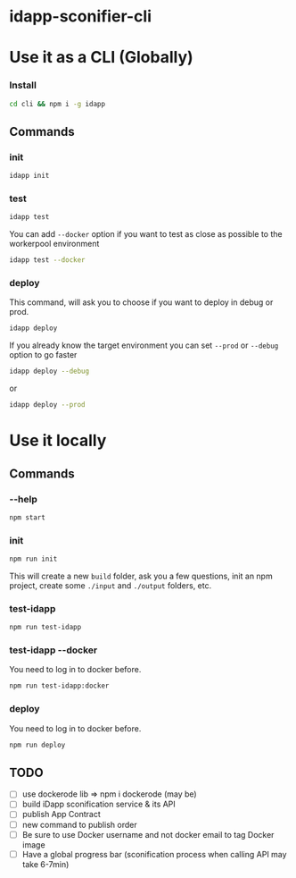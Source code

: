 # idapp-sconifier-cli

# Use it as a CLI (Globally)

### Install

```bash
cd cli && npm i -g idapp
```

## Commands

### init

```bash
idapp init
```

### test

```bash
idapp test
```

You can add `--docker` option if you want to test as close as possible to the workerpool environment

```bash
idapp test --docker
```

### deploy

This command, will ask you to choose if you want to deploy in debug or prod.

```bash
idapp deploy
```

If you already know the target environment you can set `--prod` or `--debug` option to go faster

```bash
idapp deploy --debug
```

or

```bash
idapp deploy --prod
```

# Use it locally

## Commands

### --help

```bash
npm start
```

### init

```bash
npm run init
```

This will create a new `build` folder,
ask you a few questions,
init an npm project,
create some `./input` and `./output` folders, etc.

### test-idapp

```bash
npm run test-idapp
```

### test-idapp --docker

You need to log in to docker before.

```bash
npm run test-idapp:docker
```

### deploy

You need to log in to docker before.

```bash
npm run deploy
```

## TODO

- [ ] use dockerode lib => npm i dockerode (may be)
- [ ] build iDapp sconification service & its API
- [ ] publish App Contract
- [ ] new command to publish order
- [ ] Be sure to use Docker username and not docker email to tag Docker image
- [ ] Have a global progress bar (sconification process when calling API may take 6-7min)
